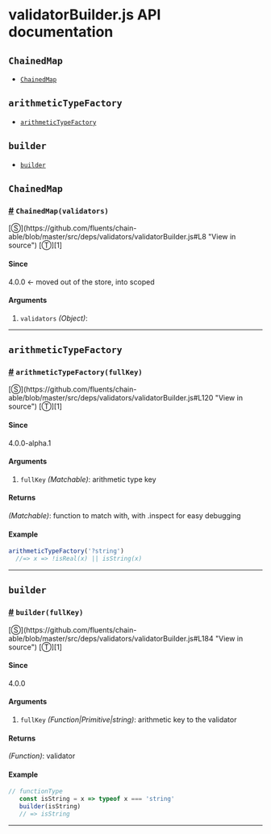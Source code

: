 # validatorBuilder.js API documentation

<!-- div class="toc-container" -->

<!-- div -->

## `ChainedMap`
* <a href="#ChainedMap">`ChainedMap`</a>

<!-- /div -->

<!-- div -->

## `arithmeticTypeFactory`
* <a href="#arithmeticTypeFactory">`arithmeticTypeFactory`</a>

<!-- /div -->

<!-- div -->

## `builder`
* <a href="#builder">`builder`</a>

<!-- /div -->

<!-- /div -->

<!-- div class="doc-container" -->

<!-- div -->

## `ChainedMap`

<!-- div -->

<h3 id="ChainedMap"><a href="#ChainedMap">#</a>&nbsp;<code>ChainedMap(validators)</code></h3>
[&#x24C8;](https://github.com/fluents/chain-able/blob/master/src/deps/validators/validatorBuilder.js#L8 "View in source") [&#x24C9;][1]



#### Since
4.0.0 <- moved out of the store, into scoped

#### Arguments
1. `validators` *(Object)*:

---

<!-- /div -->

<!-- /div -->

<!-- div -->

## `arithmeticTypeFactory`

<!-- div -->

<h3 id="arithmeticTypeFactory"><a href="#arithmeticTypeFactory">#</a>&nbsp;<code>arithmeticTypeFactory(fullKey)</code></h3>
[&#x24C8;](https://github.com/fluents/chain-able/blob/master/src/deps/validators/validatorBuilder.js#L120 "View in source") [&#x24C9;][1]



#### Since
4.0.0-alpha.1

#### Arguments
1. `fullKey` *(Matchable)*: arithmetic type key

#### Returns
*(Matchable)*: function to match with, with .inspect for easy debugging

#### Example
```js
arithmeticTypeFactory('?string')
  //=> x => !isReal(x) || isString(x)
```
---

<!-- /div -->

<!-- /div -->

<!-- div -->

## `builder`

<!-- div -->

<h3 id="builder"><a href="#builder">#</a>&nbsp;<code>builder(fullKey)</code></h3>
[&#x24C8;](https://github.com/fluents/chain-able/blob/master/src/deps/validators/validatorBuilder.js#L184 "View in source") [&#x24C9;][1]



#### Since
4.0.0

#### Arguments
1. `fullKey` *(Function|Primitive|string)*: arithmetic key to the validator

#### Returns
*(Function)*: validator

#### Example
```js
// functionType
   const isString = x => typeof x === 'string'
   builder(isString)
   // => isString
```
---

<!-- /div -->

<!-- /div -->

<!-- /div -->

 [1]: #chainedmap "Jump back to the TOC."

